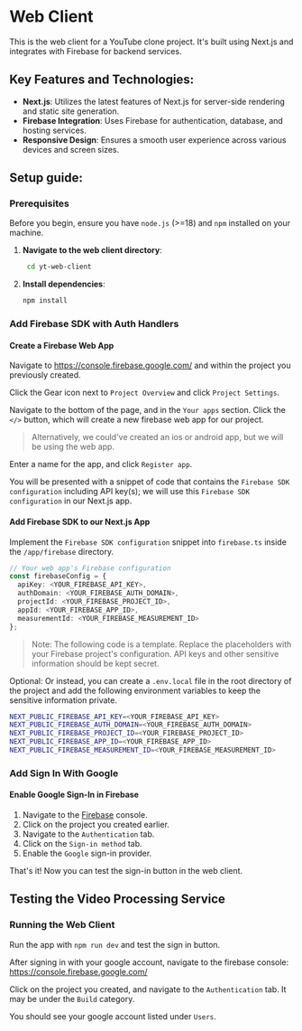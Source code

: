 # Web Client

This is the web client for a YouTube clone project. It's built using Next.js and integrates with Firebase for backend services.

## Key Features and Technologies:

- **Next.js**: Utilizes the latest features of Next.js for server-side rendering and static site generation.
- **Firebase Integration**: Uses Firebase for authentication, database, and hosting services.
- **Responsive Design**: Ensures a smooth user experience across various devices and screen sizes.

## Setup guide:

### Prerequisites

Before you begin, ensure you have `node.js` (>=18) and `npm` installed on your machine.

1. **Navigate to the web client directory**:
   ```sh
    cd yt-web-client
    ```
2. **Install dependencies**:
    ```sh
    npm install
    ```

### Add Firebase SDK with Auth Handlers

#### Create a Firebase Web App

Navigate to https://console.firebase.google.com/ and within the project you previously created.

Click the Gear icon next to `Project Overview` and click `Project Settings`.

Navigate to the bottom of the page, and in the `Your apps` section. Click the `</>` button, which will create a new firebase web app for our project.

> Alternatively, we could've created an ios or android app, but we will be using the web app.

Enter a name for the app, and click `Register app`.

You will be presented with a snippet of code that contains the `Firebase SDK configuration` including API key(s); we will use this `Firebase SDK configuration` in our Next.js app.

#### Add Firebase SDK to our Next.js App

Implement the `Firebase SDK configuration` snippet into `firebase.ts` inside the `/app/firebase` directory.

```ts
// Your web app's Firebase configuration
const firebaseConfig = {
  apiKey: <YOUR_FIREBASE_API_KEY>,
  authDomain: <YOUR_FIREBASE_AUTH_DOMAIN>,
  projectId: <YOUR_FIREBASE_PROJECT_ID>,
  appId: <YOUR_FIREBASE_APP_ID>,
  measurementId: <YOUR_FIREBASE_MEASUREMENT_ID>
};
```

> Note: The following code is a template. Replace the placeholders with your Firebase project's configuration. API keys and other sensitive information should be kept secret.

Optional: Or instead, you can create a `.env.local` file in the root directory of the project and add the following environment variables to keep the sensitive information private.

```sh
NEXT_PUBLIC_FIREBASE_API_KEY=<YOUR_FIREBASE_API_KEY>
NEXT_PUBLIC_FIREBASE_AUTH_DOMAIN=<YOUR_FIREBASE_AUTH_DOMAIN>
NEXT_PUBLIC_FIREBASE_PROJECT_ID=<YOUR_FIREBASE_PROJECT_ID>
NEXT_PUBLIC_FIREBASE_APP_ID=<YOUR_FIREBASE_APP_ID>
NEXT_PUBLIC_FIREBASE_MEASUREMENT_ID=<YOUR_FIREBASE_MEASUREMENT_ID>
```

### Add Sign In With Google

#### Enable Google Sign-In in Firebase

1. Navigate to the [Firebase](https://firebase.google.com/) console.
2. Click on the project you created earlier.
3. Navigate to the `Authentication` tab.
4. Click on the `Sign-in method` tab.
5. Enable the `Google` sign-in provider.

That's it! Now you can test the sign-in button in the web client.

## Testing the Video Processing Service

### Running the Web Client

Run the app with `npm run dev` and test the sign in button.

After signing in with your google account, navigate to the firebase console: https://console.firebase.google.com/

Click on the project you created, and navigate to the `Authentication` tab. It may be under the `Build` category.

You should see your google account listed under `Users`.
